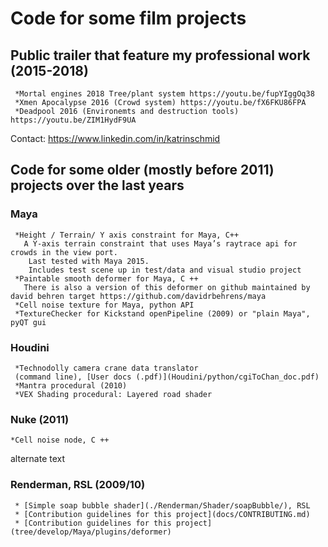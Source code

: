 # Code for some film projects

## Public trailer that feature my professional work (2015-2018)

     *Mortal engines 2018 Tree/plant system https://youtu.be/fupYIggOq38
     *Xmen Apocalypse 2016 (Crowd system) https://youtu.be/fX6FKU86FPA
     *Deadpool 2016 (Environemts and destruction tools) https://youtu.be/ZIM1HydF9UA

Contact: https://www.linkedin.com/in/katrinschmid

## Code for some older (mostly before 2011) projects over the last years 
### Maya

     *Height / Terrain/ Y axis constraint for Maya, C++
       A Y-axis terrain constraint that uses Maya’s raytrace api for crowds in the view port.
        Last tested with Maya 2015.
        Includes test scene up in test/data and visual studio project
     *Paintable smooth deformer for Maya, C ++
       There is also a version of this deformer on github maintained by david behren target https://github.com/davidrbehrens/maya 
     *Cell noise texture for Maya, python API
     *TextureChecker for Kickstand openPipeline (2009) or "plain Maya", pyQT gui

###  Houdini

     *Technodolly camera crane data translator 
     (command line), [User docs (.pdf)](Houdini/python/cgiToChan_doc.pdf)
     *Mantra procedural (2010)
     *VEX Shading procedural: Layered road shader

###  Nuke (2011)

    *Cell noise node, C ++

alternate text
###  Renderman, RSL (2009/10)

     * [Simple soap bubble shader](./Renderman/Shader/soapBubble/), RSL
     * [Contribution guidelines for this project](docs/CONTRIBUTING.md)
     * [Contribution guidelines for this project](tree/develop/Maya/plugins/deformer)
